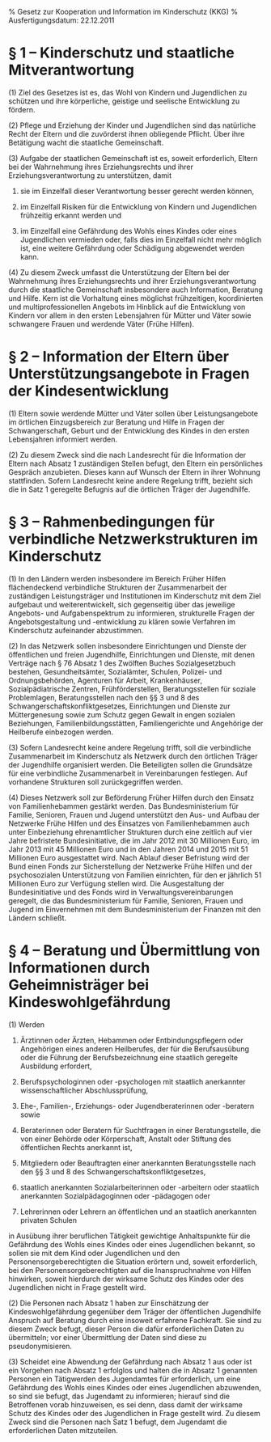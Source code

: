 % Gesetz zur Kooperation und Information im Kinderschutz  (KKG)
% Ausfertigungsdatum: 22.12.2011
 
# § 1 – Kinderschutz und staatliche Mitverantwortung

(1) Ziel des Gesetzes ist es, das Wohl von Kindern und Jugendlichen zu schützen und ihre körperliche, geistige und seelische Entwicklung zu fördern.

(2) Pflege und Erziehung der Kinder und Jugendlichen sind das natürliche Recht der Eltern und die zuvörderst ihnen obliegende Pflicht. Über ihre Betätigung wacht die staatliche Gemeinschaft.

(3) Aufgabe der staatlichen Gemeinschaft ist es, soweit erforderlich, Eltern bei der Wahrnehmung ihres Erziehungsrechts und ihrer Erziehungsverantwortung zu unterstützen, damit

1. sie im Einzelfall dieser Verantwortung besser gerecht werden können,

2. im Einzelfall Risiken für die Entwicklung von Kindern und Jugendlichen frühzeitig erkannt werden und

3. im Einzelfall eine Gefährdung des Wohls eines Kindes oder eines Jugendlichen vermieden oder, falls dies im Einzelfall nicht mehr möglich ist, eine weitere Gefährdung oder Schädigung abgewendet werden kann.

(4) Zu diesem Zweck umfasst die Unterstützung der Eltern bei der Wahrnehmung ihres Erziehungsrechts und ihrer Erziehungsverantwortung durch die staatliche Gemeinschaft insbesondere auch Information, Beratung und Hilfe. Kern ist die Vorhaltung eines möglichst frühzeitigen, koordinierten und multiprofessionellen Angebots im Hinblick auf die Entwicklung von Kindern vor allem in den ersten Lebensjahren für Mütter und Väter sowie schwangere Frauen und werdende Väter (Frühe Hilfen).

# § 2 – Information der Eltern über Unterstützungsangebote in Fragen der Kindesentwicklung

(1) Eltern sowie werdende Mütter und Väter sollen über Leistungsangebote im örtlichen Einzugsbereich zur Beratung und Hilfe in Fragen der Schwangerschaft, Geburt und der Entwicklung des Kindes in den ersten Lebensjahren informiert werden.

(2) Zu diesem Zweck sind die nach Landesrecht für die Information der Eltern nach Absatz 1 zuständigen Stellen befugt, den Eltern ein persönliches Gespräch anzubieten. Dieses kann auf Wunsch der Eltern in ihrer Wohnung stattfinden. Sofern Landesrecht keine andere Regelung trifft, bezieht sich die in Satz 1 geregelte Befugnis auf die örtlichen Träger der Jugendhilfe.

# § 3 – Rahmenbedingungen für verbindliche Netzwerkstrukturen im Kinderschutz

(1) In den Ländern werden insbesondere im Bereich Früher Hilfen flächendeckend verbindliche Strukturen der Zusammenarbeit der zuständigen Leistungsträger und Institutionen im Kinderschutz mit dem Ziel aufgebaut und weiterentwickelt, sich gegenseitig über das jeweilige Angebots- und Aufgabenspektrum zu informieren, strukturelle Fragen der Angebotsgestaltung und -entwicklung zu klären sowie Verfahren im Kinderschutz aufeinander abzustimmen.

(2) In das Netzwerk sollen insbesondere Einrichtungen und Dienste der öffentlichen und freien Jugendhilfe, Einrichtungen und Dienste, mit denen Verträge nach § 76 Absatz 1 des Zwölften Buches Sozialgesetzbuch bestehen, Gesundheitsämter, Sozialämter, Schulen, Polizei- und Ordnungsbehörden, Agenturen für Arbeit, Krankenhäuser, Sozialpädiatrische Zentren, Frühförderstellen, Beratungsstellen für soziale Problemlagen, Beratungsstellen nach den §§ 3 und 8 des Schwangerschaftskonfliktgesetzes, Einrichtungen und Dienste zur Müttergenesung sowie zum Schutz gegen Gewalt in engen sozialen Beziehungen, Familienbildungsstätten, Familiengerichte und Angehörige der Heilberufe einbezogen werden.

(3) Sofern Landesrecht keine andere Regelung trifft, soll die verbindliche Zusammenarbeit im Kinderschutz als Netzwerk durch den örtlichen Träger der Jugendhilfe organisiert werden. Die Beteiligten sollen die Grundsätze für eine verbindliche Zusammenarbeit in Vereinbarungen festlegen. Auf vorhandene Strukturen soll zurückgegriffen werden.

(4) Dieses Netzwerk soll zur Beförderung Früher Hilfen durch den Einsatz von Familienhebammen gestärkt werden. Das Bundesministerium für Familie, Senioren, Frauen und Jugend unterstützt den Aus- und Aufbau der Netzwerke Frühe Hilfen und des Einsatzes von Familienhebammen auch unter Einbeziehung ehrenamtlicher Strukturen durch eine zeitlich auf vier Jahre befristete Bundesinitiative, die im Jahr 2012 mit 30 Millionen Euro, im Jahr 2013 mit 45 Millionen Euro und in den Jahren 2014 und 2015 mit 51 Millionen Euro ausgestattet wird. Nach Ablauf dieser Befristung wird der Bund einen Fonds zur Sicherstellung der Netzwerke Frühe Hilfen und der psychosozialen Unterstützung von Familien einrichten, für den er jährlich 51 Millionen Euro zur Verfügung stellen wird. Die Ausgestaltung der Bundesinitiative und des Fonds wird in Verwaltungsvereinbarungen geregelt, die das Bundesministerium für Familie, Senioren, Frauen und Jugend im Einvernehmen mit dem Bundesministerium der Finanzen mit den Ländern schließt.

# § 4 – Beratung und Übermittlung von Informationen durch Geheimnisträger bei Kindeswohlgefährdung

(1) Werden

1. Ärztinnen oder Ärzten, Hebammen oder Entbindungspflegern oder Angehörigen eines anderen Heilberufes, der für die Berufsausübung oder die Führung der Berufsbezeichnung eine staatlich geregelte Ausbildung erfordert,

2. Berufspsychologinnen oder -psychologen mit staatlich anerkannter wissenschaftlicher Abschlussprüfung,

3. Ehe-, Familien-, Erziehungs- oder Jugendberaterinnen oder -beratern sowie

4. Beraterinnen oder Beratern für Suchtfragen in einer Beratungsstelle, die von einer Behörde oder Körperschaft, Anstalt oder Stiftung des öffentlichen Rechts anerkannt ist,

5. Mitgliedern oder Beauftragten einer anerkannten Beratungsstelle nach den §§ 3 und 8 des Schwangerschaftskonfliktgesetzes,

6. staatlich anerkannten Sozialarbeiterinnen oder -arbeitern oder staatlich anerkannten Sozialpädagoginnen oder -pädagogen oder

7. Lehrerinnen oder Lehrern an öffentlichen und an staatlich anerkannten privaten Schulen

in Ausübung ihrer beruflichen Tätigkeit gewichtige Anhaltspunkte für die Gefährdung des Wohls eines Kindes oder eines Jugendlichen bekannt, so sollen sie mit dem Kind oder Jugendlichen und den Personensorgeberechtigten die Situation erörtern und, soweit erforderlich, bei den Personensorgeberechtigten auf die Inanspruchnahme von Hilfen hinwirken, soweit hierdurch der wirksame Schutz des Kindes oder des Jugendlichen nicht in Frage gestellt wird.

(2) Die Personen nach Absatz 1 haben zur Einschätzung der Kindeswohlgefährdung gegenüber dem Träger der öffentlichen Jugendhilfe Anspruch auf Beratung durch eine insoweit erfahrene Fachkraft. Sie sind zu diesem Zweck befugt, dieser Person die dafür erforderlichen Daten zu übermitteln; vor einer Übermittlung der Daten sind diese zu pseudonymisieren.

(3) Scheidet eine Abwendung der Gefährdung nach Absatz 1 aus oder ist ein Vorgehen nach Absatz 1 erfolglos und halten die in Absatz 1 genannten Personen ein Tätigwerden des Jugendamtes für erforderlich, um eine Gefährdung des Wohls eines Kindes oder eines Jugendlichen abzuwenden, so sind sie befugt, das Jugendamt zu informieren; hierauf sind die Betroffenen vorab hinzuweisen, es sei denn, dass damit der wirksame Schutz des Kindes oder des Jugendlichen in Frage gestellt wird. Zu diesem Zweck sind die Personen nach Satz 1 befugt, dem Jugendamt die erforderlichen Daten mitzuteilen.
